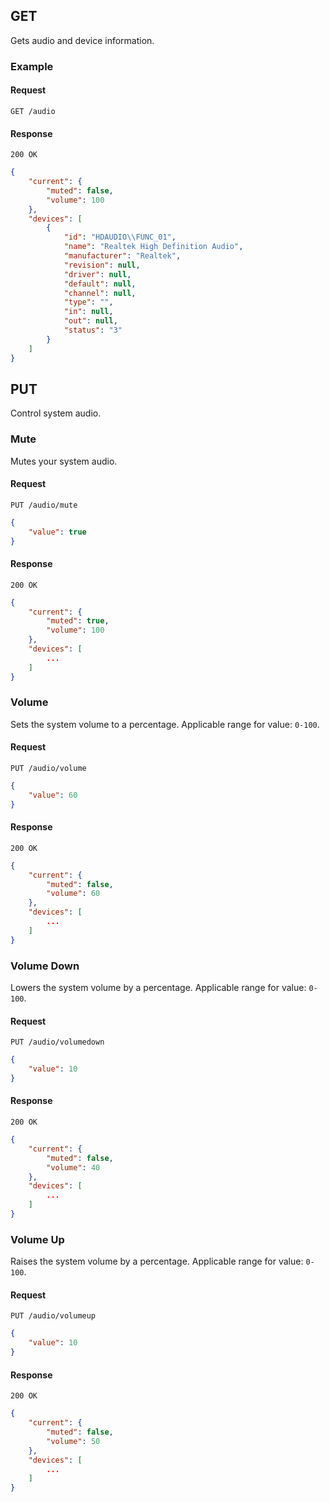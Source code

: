## GET

Gets audio and device information.

### Example

#### Request

`GET /audio`

#### Response

`200 OK`

```json
{
    "current": {
        "muted": false,
        "volume": 100
    },
    "devices": [
        {
            "id": "HDAUDIO\\FUNC_01",
            "name": "Realtek High Definition Audio",
            "manufacturer": "Realtek",
            "revision": null,
            "driver": null,
            "default": null,
            "channel": null,
            "type": "",
            "in": null,
            "out": null,
            "status": "3"
        }
    ]
}
```

## PUT

Control system audio.

### Mute

Mutes your system audio.

#### Request

`PUT /audio/mute`

```json
{
    "value": true
}
```

#### Response

`200 OK`

```json
{
    "current": {
        "muted": true,
        "volume": 100
    },
    "devices": [
        ...
    ]
}
```

### Volume

Sets the system volume to a percentage. Applicable range for value: `0-100`.

#### Request

`PUT /audio/volume`

```json
{
    "value": 60
}
```

#### Response

`200 OK`

```json
{
    "current": {
        "muted": false,
        "volume": 60
    },
    "devices": [
        ...
    ]
}
```

### Volume Down

Lowers the system volume by a percentage. Applicable range for value: `0-100`.

#### Request

`PUT /audio/volumedown`

```json
{
    "value": 10
}
```

#### Response

`200 OK`

```json
{
    "current": {
        "muted": false,
        "volume": 40
    },
    "devices": [
        ...
    ]
}
```

### Volume Up

Raises the system volume by a percentage. Applicable range for value: `0-100`.

#### Request

`PUT /audio/volumeup`

```json
{
    "value": 10
}
```

#### Response

`200 OK`

```json
{
    "current": {
        "muted": false,
        "volume": 50
    },
    "devices": [
        ...
    ]
}
```
